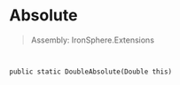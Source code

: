 ﻿

# Absolute

> Assembly: IronSphere.Extensions



```


public static DoubleAbsolute(Double this)
```